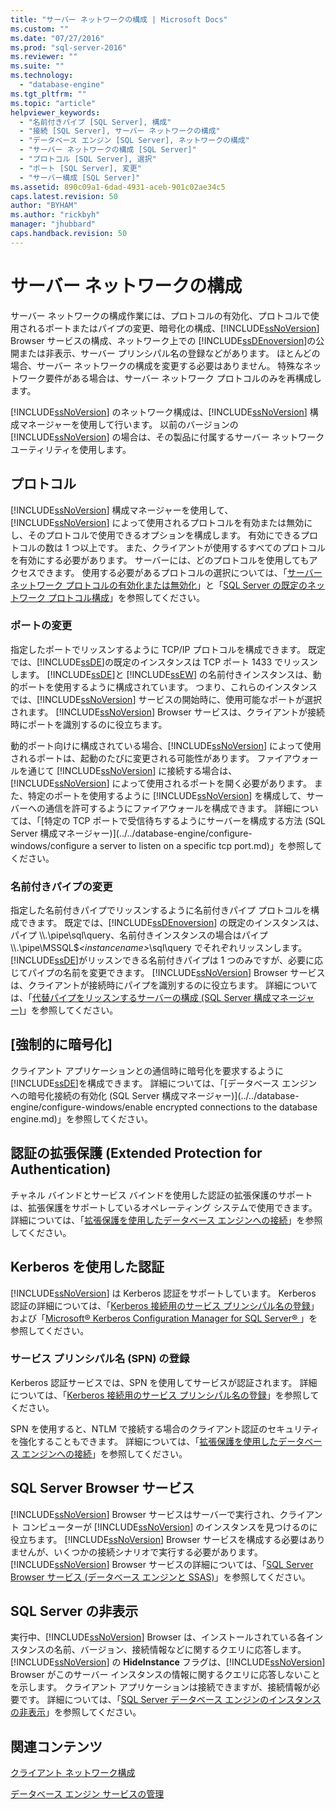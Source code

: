 ```yaml
---
title: "サーバー ネットワークの構成 | Microsoft Docs"
ms.custom: ""
ms.date: "07/27/2016"
ms.prod: "sql-server-2016"
ms.reviewer: ""
ms.suite: ""
ms.technology: 
  - "database-engine"
ms.tgt_pltfrm: ""
ms.topic: "article"
helpviewer_keywords: 
  - "名前付きパイプ [SQL Server], 構成"
  - "接続 [SQL Server], サーバー ネットワークの構成"
  - "データベース エンジン [SQL Server], ネットワークの構成"
  - "サーバー ネットワークの構成 [SQL Server]"
  - "プロトコル [SQL Server], 選択"
  - "ポート [SQL Server], 変更"
  - "サーバー構成 [SQL Server]"
ms.assetid: 890c09a1-6dad-4931-aceb-901c02ae34c5
caps.latest.revision: 50
author: "BYHAM"
ms.author: "rickbyh"
manager: "jhubbard"
caps.handback.revision: 50
---
```

# サーバー ネットワークの構成
  サーバー ネットワークの構成作業には、プロトコルの有効化、プロトコルで使用されるポートまたはパイプの変更、暗号化の構成、[!INCLUDE[ssNoVersion](../../includes/ssnoversion-md.md)] Browser サービスの構成、ネットワーク上での [!INCLUDE[ssDEnoversion](../../includes/ssdenoversion-md.md)]の公開または非表示、サーバー プリンシパル名の登録などがあります。 ほとんどの場合、サーバー ネットワークの構成を変更する必要はありません。 特殊なネットワーク要件がある場合は、サーバー ネットワーク プロトコルのみを再構成します。  
  
 [!INCLUDE[ssNoVersion](../../includes/ssnoversion-md.md)] のネットワーク構成は、[!INCLUDE[ssNoVersion](../../includes/ssnoversion-md.md)] 構成マネージャーを使用して行います。 以前のバージョンの [!INCLUDE[ssNoVersion](../../includes/ssnoversion-md.md)] の場合は、その製品に付属するサーバー ネットワーク ユーティリティを使用します。  
  
## プロトコル  
 [!INCLUDE[ssNoVersion](../../includes/ssnoversion-md.md)] 構成マネージャーを使用して、[!INCLUDE[ssNoVersion](../../includes/ssnoversion-md.md)] によって使用されるプロトコルを有効または無効にし、そのプロトコルで使用できるオプションを構成します。 有効にできるプロトコルの数は 1 つ以上です。 また、クライアントが使用するすべてのプロトコルを有効にする必要があります。 サーバーには、どのプロトコルを使用してもアクセスできます。 使用する必要があるプロトコルの選択については、「[サーバー ネットワーク プロトコルの有効化または無効化](../../database-engine/configure-windows/enable-or-disable-a-server-network-protocol.md)」と「[SQL Server の既定のネットワーク プロトコル構成](../../database-engine/configure-windows/default-sql-server-network-protocol-configuration.md)」を参照してください。  
  
### ポートの変更  
 指定したポートでリッスンするように TCP/IP プロトコルを構成できます。 既定では、[!INCLUDE[ssDE](../../includes/ssde-md.md)]の既定のインスタンスは TCP ポート 1433 でリッスンします。 [!INCLUDE[ssDE](../../includes/ssde-md.md)]と [!INCLUDE[ssEW](../../includes/ssew-md.md)] の名前付きインスタンスは、動的ポートを使用するように構成されています。 つまり、これらのインスタンスでは、[!INCLUDE[ssNoVersion](../../includes/ssnoversion-md.md)] サービスの開始時に、使用可能なポートが選択されます。 [!INCLUDE[ssNoVersion](../../includes/ssnoversion-md.md)] Browser サービスは、クライアントが接続時にポートを識別するのに役立ちます。  
  
 動的ポート向けに構成されている場合、[!INCLUDE[ssNoVersion](../../includes/ssnoversion-md.md)] によって使用されるポートは、起動のたびに変更される可能性があります。 ファイアウォールを通じて [!INCLUDE[ssNoVersion](../../includes/ssnoversion-md.md)] に接続する場合は、[!INCLUDE[ssNoVersion](../../includes/ssnoversion-md.md)] によって使用されるポートを開く必要があります。 また、特定のポートを使用するように [!INCLUDE[ssNoVersion](../../includes/ssnoversion-md.md)] を構成して、サーバーへの通信を許可するようにファイアウォールを構成できます。 詳細については、「[特定の TCP ポートで受信待ちするようにサーバーを構成する方法 &#40;SQL Server 構成マネージャー&#41;](../../database-engine/configure-windows/configure a server to listen on a specific tcp port.md)」を参照してください。  
  
### 名前付きパイプの変更  
 指定した名前付きパイプでリッスンするように名前付きパイプ プロトコルを構成できます。 既定では、[!INCLUDE[ssDEnoversion](../../includes/ssdenoversion-md.md)] の既定のインスタンスは、パイプ \\\\.\pipe\sql\query、名前付きインスタンスの場合はパイプ \\\\.\pipe\MSSQL$*\<instancename>*\sql\query でそれぞれリッスンします。 [!INCLUDE[ssDE](../../includes/ssde-md.md)]がリッスンできる名前付きパイプは 1 つのみですが、必要に応じてパイプの名前を変更できます。 [!INCLUDE[ssNoVersion](../../includes/ssnoversion-md.md)] Browser サービスは、クライアントが接続時にパイプを識別するのに役立ちます。 詳細については、「[代替パイプをリッスンするサーバーの構成  &#40;SQL Server 構成マネージャー&#41;](../../database-engine/configure-windows/configure-a-server-to-listen-on-an-alternate-pipe.md)」を参照してください。  
  
## [強制的に暗号化]  
 クライアント アプリケーションとの通信時に暗号化を要求するように[!INCLUDE[ssDE](../../includes/ssde-md.md)]を構成できます。 詳細については、「[データベース エンジンへの暗号化接続の有効化 &#40;SQL Server 構成マネージャー&#41;](../../database-engine/configure-windows/enable encrypted connections to the database engine.md)」を参照してください。  
  
## 認証の拡張保護 (Extended Protection for Authentication)  
 チャネル バインドとサービス バインドを使用した認証の拡張保護のサポートは、拡張保護をサポートしているオペレーティング システムで使用できます。 詳細については、「[拡張保護を使用したデータベース エンジンへの接続](../../database-engine/configure-windows/connect-to-the-database-engine-using-extended-protection.md)」を参照してください。  
  
## Kerberos を使用した認証  
 [!INCLUDE[ssNoVersion](../../includes/ssnoversion-md.md)] は Kerberos 認証をサポートしています。 Kerberos 認証の詳細については、「[Kerberos 接続用のサービス プリンシパル名の登録](../../database-engine/configure-windows/register-a-service-principal-name-for-kerberos-connections.md)」および「[Microsoft® Kerberos Configuration Manager for SQL Server®
](http://www.microsoft.com/download/details.aspx?id=39046)」を参照してください。  
  
### サービス プリンシパル名 (SPN) の登録  
 Kerberos 認証サービスでは、SPN を使用してサービスが認証されます。 詳細については、「[Kerberos 接続用のサービス プリンシパル名の登録](../../database-engine/configure-windows/register-a-service-principal-name-for-kerberos-connections.md)」を参照してください。  
  
 SPN を使用すると、NTLM で接続する場合のクライアント認証のセキュリティを強化することもできます。 詳細については、「[拡張保護を使用したデータベース エンジンへの接続](../../database-engine/configure-windows/connect-to-the-database-engine-using-extended-protection.md)」を参照してください。  
  
## SQL Server Browser サービス  
 [!INCLUDE[ssNoVersion](../../includes/ssnoversion-md.md)] Browser サービスはサーバーで実行され、クライアント コンピューターが [!INCLUDE[ssNoVersion](../../includes/ssnoversion-md.md)] のインスタンスを見つけるのに役立ちます。 [!INCLUDE[ssNoVersion](../../includes/ssnoversion-md.md)] Browser サービスを構成する必要はありませんが、いくつかの接続シナリオで実行する必要があります。 [!INCLUDE[ssNoVersion](../../includes/ssnoversion-md.md)] Browser サービスの詳細については、「[SQL Server Browser サービス &#40;データベース エンジンと SSAS&#41;](../../database-engine/configure-windows/sql-server-browser-service-database-engine-and-ssas.md)」を参照してください。  
  
## SQL Server の非表示  
 実行中、[!INCLUDE[ssNoVersion](../../includes/ssnoversion-md.md)] Browser は、インストールされている各インスタンスの名前、バージョン、接続情報などに関するクエリに応答します。 [!INCLUDE[ssNoVersion](../../includes/ssnoversion-md.md)] の **HideInstance** フラグは、[!INCLUDE[ssNoVersion](../../includes/ssnoversion-md.md)] Browser がこのサーバー インスタンスの情報に関するクエリに応答しないことを示します。 クライアント アプリケーションは接続できますが、接続情報が必要です。 詳細については、「[SQL Server データベース エンジンのインスタンスの非表示](../../database-engine/configure-windows/hide-an-instance-of-sql-server-database-engine.md)」を参照してください。  
  
## 関連コンテンツ  
 [クライアント ネットワーク構成](../../database-engine/configure-windows/client-network-configuration.md)  
  
 [データベース エンジン サービスの管理](../../database-engine/configure-windows/manage-the-database-engine-services.md)  
  
  